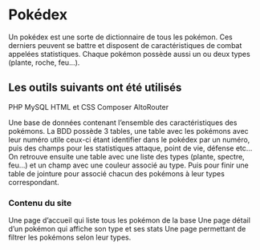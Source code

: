 # Pokédex

Un pokédex est une sorte de dictionnaire de tous les pokémon. Ces derniers peuvent se battre et disposent de caractéristiques de combat appelées statistiques. Chaque pokémon possède aussi un ou deux types (plante, roche, feu…).

## Les outils suivants ont été utilisés
PHP
MySQL
HTML et CSS
Composer
AltoRouter

Une base de données contenant l’ensemble des caractéristiques des pokémons. La BDD possède 3 tables, une table avec les pokémons avec leur numéro utile ceux-ci étant identifier dans le pokédex par un numéro, puis des champs pour les statistiques attaque, point de vie, défense etc… On retrouve ensuite une table avec une liste des types (plante, spectre, feu…) et un champ avec une couleur associé au type. Puis pour finir une table de jointure pour associé chacun des pokémons à leur types correspondant.

### Contenu du site

Une page d’accueil qui liste tous les pokémon de la base
Une page détail d’un pokémon qui affiche son type et ses stats
Une page permettant de filtrer les pokémons selon leur types.
